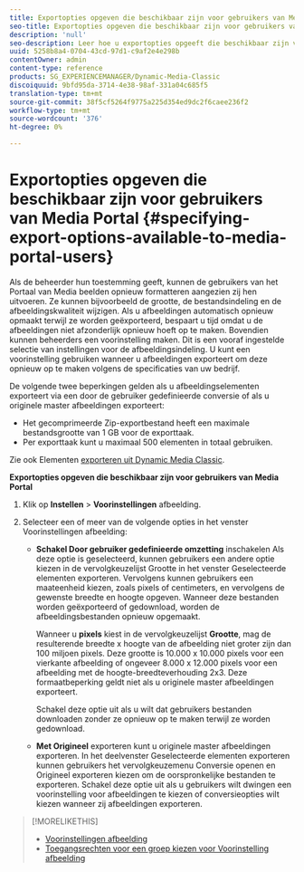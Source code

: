 ```yaml
---
title: Exportopties opgeven die beschikbaar zijn voor gebruikers van Media Portal
seo-title: Exportopties opgeven die beschikbaar zijn voor gebruikers van Media Portal
description: 'null'
seo-description: Leer hoe u exportopties opgeeft die beschikbaar zijn voor gebruikers van Media Portal.
uuid: 5258b8a4-0704-43cd-97d1-c9af2e4e298b
contentOwner: admin
content-type: reference
products: SG_EXPERIENCEMANAGER/Dynamic-Media-Classic
discoiquuid: 9bfd95da-3714-4e38-98af-331a04c685f5
translation-type: tm+mt
source-git-commit: 38f5cf5264f9775a225d354ed9dc2f6caee236f2
workflow-type: tm+mt
source-wordcount: '376'
ht-degree: 0%

---
```



# Exportopties opgeven die beschikbaar zijn voor gebruikers van Media Portal {#specifying-export-options-available-to-media-portal-users}

Als de beheerder hun toestemming geeft, kunnen de gebruikers van het Portaal van Media beelden opnieuw formatteren aangezien zij hen uitvoeren. Ze kunnen bijvoorbeeld de grootte, de bestandsindeling en de afbeeldingskwaliteit wijzigen. Als u afbeeldingen automatisch opnieuw opmaakt terwijl ze worden geëxporteerd, bespaart u tijd omdat u de afbeeldingen niet afzonderlijk opnieuw hoeft op te maken. Bovendien kunnen beheerders een voorinstelling maken. Dit is een vooraf ingestelde selectie van instellingen voor de afbeeldingsindeling. U kunt een voorinstelling gebruiken wanneer u afbeeldingen exporteert om deze opnieuw op te maken volgens de specificaties van uw bedrijf.

De volgende twee beperkingen gelden als u afbeeldingselementen exporteert via een door de gebruiker gedefinieerde conversie of als u originele master afbeeldingen exporteert:

* Het gecomprimeerde Zip-exportbestand heeft een maximale bestandsgrootte van 1 GB voor de exporttaak.
* Per exporttaak kunt u maximaal 500 elementen in totaal gebruiken.

Zie ook Elementen [exporteren uit Dynamic Media Classic](exporting-assets-from-dmc.md#exporting-assets-from_dmc).

**Exportopties opgeven die beschikbaar zijn voor gebruikers van Media Portal**

1. Klik op **Instellen** > **Voorinstellingen** afbeelding.
1. Selecteer een of meer van de volgende opties in het venster Voorinstellingen afbeelding:

   * **Schakel Door gebruiker gedefinieerde omzetting** inschakelen Als deze optie is geselecteerd, kunnen gebruikers een andere optie kiezen in de vervolgkeuzelijst Grootte in het venster Geselecteerde elementen exporteren. Vervolgens kunnen gebruikers een maateenheid kiezen, zoals pixels of centimeters, en vervolgens de gewenste breedte en hoogte opgeven. Wanneer deze bestanden worden geëxporteerd of gedownload, worden de afbeeldingsbestanden opnieuw opgemaakt.

      Wanneer u **pixels** kiest in de vervolgkeuzelijst **Grootte**, mag de resulterende breedte x hoogte van de afbeelding niet groter zijn dan 100 miljoen pixels. Deze grootte is 10.000 x 10.000 pixels voor een vierkante afbeelding of ongeveer 8.000 x 12.000 pixels voor een afbeelding met de hoogte-breedteverhouding 2x3. Deze formaatbeperking geldt niet als u originele master afbeeldingen exporteert.

      Schakel deze optie uit als u wilt dat gebruikers bestanden downloaden zonder ze opnieuw op te maken terwijl ze worden gedownload.

   * **Met Origineel** exporteren kunt u originele master afbeeldingen exporteren. In het deelvenster Geselecteerde elementen exporteren kunnen gebruikers het vervolgkeuzemenu Conversie openen en Origineel exporteren kiezen om de oorspronkelijke bestanden te exporteren. Schakel deze optie uit als u gebruikers wilt dwingen een voorinstelling voor afbeeldingen te kiezen of conversieopties wilt kiezen wanneer zij afbeeldingen exporteren.

>[!MORELIKETHIS]
>
>* [Voorinstellingen afbeelding](application-setup.md#image_presets)
>* [Toegangsrechten voor een groep kiezen voor Voorinstelling afbeelding](creating-media-portal-groups.md#choosing_image_preset_access_permissions_for_a_group)

